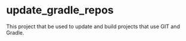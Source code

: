# update_gradle_repos
This project that be used to update and build projects that use GIT and Gradle.
